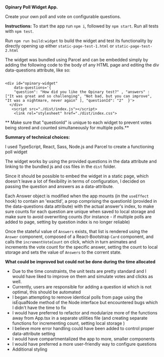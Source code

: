 **Opinary Poll Widget App.**

Create your own poll and vote on configurable questions.

**Instructions:**
To start the app run `npm i`, followed by `npm start`. Run all tests with `npm test`.

Run `npm run build:widget` to build the widget and test its functionality by directly opening up either `static-page-test-1.html` or `static-page-test-2.html`

The widget was bundled using Parcel and can be embedded simply by adding the following code to the body of any HTML page
and editing the div data-questions attribute, like so:

```

<div id="opinary-widget"
    data-questions='{
    "question": "How did you like the Opinary test?" , "answers" : ["It was great and so challenging", "Not bad, but you can improve", "It was a nightmare, never again" ], "questionId": "2"  }'>
  </div>
   <script src="./dist/index.js"></script>
    <link rel="stylesheet" href="./dist/index.css">
```

** Make sure that "questionId" is unique to each widget to prevent votes being stored and counted simultaneously for multiple polls.**

**Summary of technical choices:**

I used TypeScript, React, Sass, Node.js and Parcel to create a functioning poll widget

The widget works by using the provided questions in the data attribute and linking to the bundled js and css files in the `dist` folder.

Since it should be possible to embed the widget in a static page, which doesn't leave a lot of flexibility in terms of configuration, I decided on passing the question and answers as a data-attribute.

Each Answer object is modified when the app mounts (in the `useEffect` hook) to contain an 'exactId', a prop comprising the questionId (provided in the data-questions data attribute) with the actual answer's index, to make sure counts for each question are unique when saved to local storage and make sure to avoid overwriting counts (for instance - if multiple polls are added to page, setting by question index is no longer reliable)

Once the stateful value of `Answers` exists, that list is rendered using the `Answer` component, composed of a React-Bootstrap `Card` component, and calls the `incrementVoteCount` on click, which in turn animates and increments the vote count for the specific answer, setting the count to local storage and sets the value of `Answers` to the corrent state.

**What could be improved but could not be done during the time allocated**

- Due to the time constraints, the unit tests are pretty standard and I would have liked to improve on them and simulate votes and clicks as well.
- Currently, users are responsible for adding a question id which is not optimal, this should be automated
- I began attempting to remove identical polls from page using the isEqualNode method of the Node interface but encountered bugs which I didn't have the time to fix
- I would have preferred to refactor and modularize more of the functions away from App.tsx in a separate utilities file (and creating separate functions for incrementing count, setting local storage )
- I believe more error handling could have been added to control proper data-attribute setting
- I would have compartmentalized the app to more, smaller components
- I would have preferred a more user-friendly way to configure questions
- Additional styling
